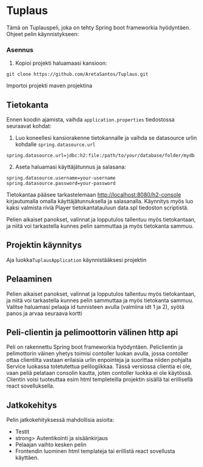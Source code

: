 <!DOCTYPE html>
<html>
<body>

<h1>Tuplaus</h1>

<p>Tämä on Tuplauspeli, joka on tehty Spring boot frameworkia hyödyntäen. Ohjeet pelin käynnistykseen: </p>

<h3>Asennus</h3>

<ol>
  <li>Kopioi projekti haluamaasi kansioon:</li>
</ol>

<pre>
<code>git clone https://github.com/AretaSantos/Tuplaus.git</code>
</pre>

<p>Importoi projekti maven projektina</p>

<h2>Tietokanta</h2>

<p>Ennen koodin ajamista, vaihda <code>application.properties</code> tiedostossa seuraavat kohdat: </p>

<ol>
  <li>Luo koneellesi kansiorakenne tietokannalle ja vaihda se datasource urlin kohdalle <code>spring.datasource.url</code> </li>
</ol>

<pre>
<code>spring.datasource.url=jdbc:h2:file:/path/to/your/database/folder/mydb</code>
</pre>

<ol start="2">
  <li>Aseta haluamasi käyttäjätunnus ja salasana:</li>
</ol>

<pre>
<code>spring.datasource.username=your-username
spring.datasource.password=your-password</code>
</pre>

<p>Tietokantaa pääsee tarkastelemaan <a href="http://localhost:8080/h2-console">http://localhost:8080/h2-console</a> kirjautumalla omalla käyttäjätunnuksella ja salasanalla. Käynnitys myös luo kaksi valmista riviä Player tietokantatauluun data.spl tiedoston scriptistä.

Pelien aikaiset panokset, valinnat ja lopputulos tallentuu myös tietokantaan, ja niitä voi tarkastella kunnes pelin sammuttaa ja myös tietokanta sammuu.</p>

<h2>Projektin käynnitys</h2>

<p>Aja luokka<code>TuplausApplication</code> käynnistääksesi projektin</p>

<h2>Pelaaminen</h2>

<p>Pelien aikaiset panokset, valinnat ja lopputulos tallentuu myös tietokantaan, ja niitä voi tarkastella kunnes pelin sammuttaa ja myös tietokanta sammuu. Valitse haluamasi pelaaja id tunnisteen avulla (valmiina idt 1 ja 2), syötä panos ja arvaa seuraava kortti</p>

<h2>Peli-clientin ja pelimoottorin välinen http api</h2>

<p>Peli on rakennettu Spring boot frameworkia hyödyntäen. Peliclientin ja pelimottorin väinen yhetys toimisi contoller luokan avulla, jossa contoller ottaa clientilta vastaan erilaisia urlin enpointeja 
ja suorittaa niiden pohjalta Service luokassa totetutettua pelilogiikkaa. Tässä versiossa clientia ei ole, vaan peliä pelataan consolin kautta, joten contoller luokka ei ole käytössä. Clientin voisi tuoteuttaa 
esim html templeteilla projektin sisällä tai erillisellä react sovelluksella.</p>

<h2>Jatkokehitys</h2>

<p>Pelin jatkokehityksessä mahdollisia asioita:</p>

<ul>
  <li>Testit</li>
  <li>strong> Autentikointi ja sisäänkirjaus</li>
  <li>Pelaajan vaihto kesken pelin</li>
  <li>Frontendin luominen html templateja tai erillistä react sovellusta käyttäen.</li>
</ul>

</body>

</html>
